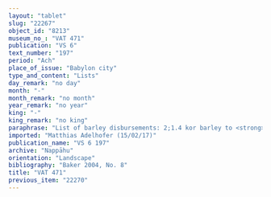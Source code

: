 ```yaml
---
layout: "tablet"
slug: "22267"
object_id: "8213"
museum_no_: "VAT 471"
publication: "VS 6"
text_number: "197"
period: "Ach"
place_of_issue: "Babylon city"
type_and_content: "Lists"
day_remark: "no day"
month: "-"
month_remark: "no month"
year_remark: "no year"
king: "-"
king_remark: "no king"
paraphrase: "List of barley disbursements: 2;1.4 kor barley to <strong>A</strong>; 0;3.4 kor barley at the disposal of (<em>ina</em> igi) <strong><sup>f</sup>B</strong>; 0;0.5 kor barley to <strong>C</strong>; 0;0.5 kor barley at the disposal (<em>ina</em> igi) of <strong><sup>f</sup>B</strong>; rest of list is illegible. These are to be distributed (<em>nadānu</em>). Total amount of 17 <em>pānu</em> (unclear numeral 50 following in same line). No witnesses or scribe are given.<br /> &nbsp;<br /> <strong>A </strong>= Nab&ucirc;-nādin-&scaron;umi/x//x; <strong><sup>f</sup>B</strong> = <sup>f</sup>&Scaron;idatu/x//x; <strong>C</strong> = Nab&ucirc;-kuṣur&scaron;u/x//x<br /> &nbsp;"
imported: "Matthias Adelhofer (15/02/17)"
publication_name: "VS 6 197"
archive: "Nappāhu"
orientation: "Landscape"
bibliography: "Baker 2004, No. 8"
title: "VAT 471"
previous_item: "22270"
---
```

